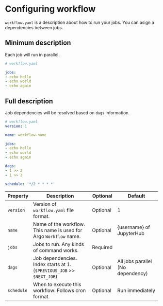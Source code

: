 # Configuring workflow

`workflow.yaml` is a description about how to run your jobs. You can asign a dependencies between jobs.

## Minimum description

Each job will run in parallel.

```yaml
# workflow.yaml

jobs:
- echo hello
- echo world
- echo again
```

## Full description

Job dependencies will be resolved based on `dags` information.

```yaml
# workflow.yaml
version: 1

name: workflow-name

jobs:
- echo hello
- echo world
- echo again

dags:
- 1 >> 2
- 1 >> 3

schedule: '*/2 * * * *'
```

| Property  | Description                                                           | Optional  | Default                           |
|-----------|-----------------------------------------------------------------------|-----------|-----------------------------------|
|`version`  | Version of `workflow.yaml` file format.                               | Optional  | 1                                 |
|`name`     | Name of the workflow. This name is used for Argo `Workflow` name.     | Optional  | {username} of JupyterHub          |
|`jobs`     | Jobs to run. Any kinds of command works.                              | Required  |                                   |
|`dags`     | Job dependencies. Index starts at 1. (`$PREVIOUS_JOB` >> `$NEXT_JOB`) | Optional  | All jobs parallel (No dependency) |
|`schedule` | When to execute this workflow. Follows cron format.                   | Optional  | Run immediately                   |
